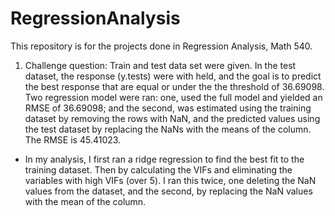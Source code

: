 # RegressionAnalysis

This repository is for the projects done in Regression Analysis, Math 540. 

1) Challenge question: Train and test data set were given. In the test dataset, the response (y.tests) were with held, and the goal is to predict the best response that are equal or under the the threshold of 36.69098. Two regression model were ran: one, used the full model and yielded an RMSE of 36.69098; and the second, was estimated using the training dataset by removing the rows with NaN, and the predicted values using the test dataset by replacing the NaNs with the means of the column. The RMSE is 45.41023. 
  
 - In my analysis, I first ran a ridge regression to find the best fit to the training dataset. Then by calculating the VIFs and eliminating the variables with high VIFs (over      5). I ran this twice, one deleting the NaN values from the dataset, and the second, by replacing the NaN values with the mean of the column. 
